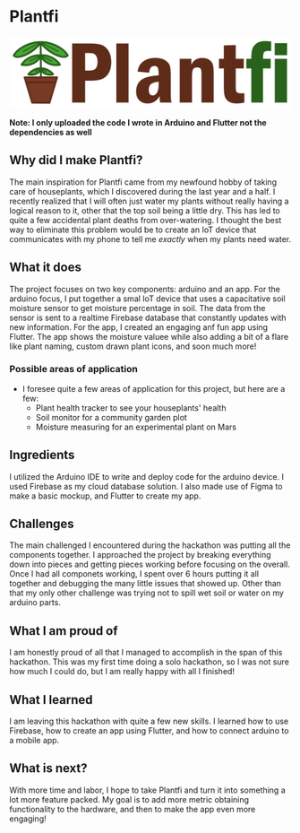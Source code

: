 # Plantfi

![Plantfi Logo](./LogoAndText.png)

**Note: I only uploaded the code I wrote in Arduino and Flutter not the dependencies as well**

## Why did I make Plantfi?

The main inspiration for Plantfi came from my newfound hobby of taking care of houseplants, which I discovered during the last year and a half. I recently realized that I will often just water my plants without really having a logical reason to it, other that the top soil being a little dry. This has led to quite a few accidental plant deaths from over-watering. I thought the best way to eliminate this problem would be to create an IoT device that communicates with my phone to tell me _exactly_ when my plants need water.

## What it does

The project focuses on two key components: arduino and an app. For the arduino focus, I put together a smal IoT device that uses a capacitative soil moisture sensor to get moisture percentage in soil. The data from the sensor is sent to a realtime Firebase database that constantly updates with new information. For the app, I created an engaging anf fun app using Flutter. The app shows the moisture valuee while also adding a bit of a flare like plant naming, custom drawn plant icons, and soon much more!

### Possible areas of application

- I foresee quite a few areas of application for this project, but here are a few:
    - Plant health tracker to see your houseplants' health
    - Soil monitor for a community garden plot
    - Moisture measuring for an experimental plant on Mars

## Ingredients

I utilized the Arduino IDE to write and deploy code for the arduino device. I used Firebase as my cloud database solution. I also made use of Figma to make a basic mockup, and Flutter to create my app.

## Challenges

The main challenged I encountered during the hackathon was putting all the components together. I approached the project by breaking everything down into pieces and getting pieces working before focusing on the overall. Once I had all componets working, I spent over 6 hours putting it all together and debugging the many little issues that showed up. Other than that my only other challenge was trying not to spill wet soil or water on my arduino parts.

## What I am proud of

I am honestly proud of all that I managed to accomplish in the span of this hackathon. This was my first time doing a solo hackathon, so I was not sure how much I could do, but I am really happy with all I finished!

## What I learned

I am leaving this hackathon with quite a few new skills. I learned how to use Firebase, how to create an app using Flutter, and how to connect arduino to a mobile app.

## What is next?

With more time and labor, I hope to take Plantfi and turn it into something a lot more feature packed. My goal is to add more metric obtaining functionality to the hardware, and then to make the app even more engaging!